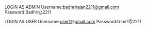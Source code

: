 LOGIN AS ADMIN
Username:badhrirajan2211@gmail.com
Password:Badhri@2211

LOGIN AS USER
Username:user1@gmail.com
Password:User1@2211
